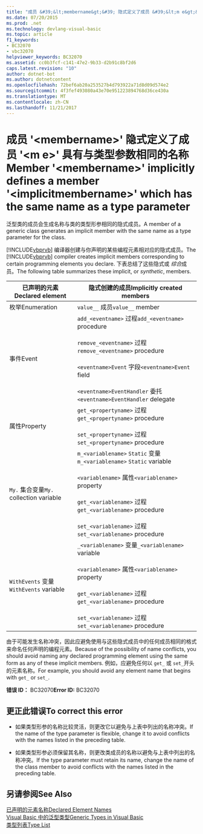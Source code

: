 ```yaml
---
title: "成员 &#39;&lt;membername&gt;&#39; 隐式定义了成员 &#39;&lt;m e&gt;&#39; 具有与类型参数相同的名称"
ms.date: 07/20/2015
ms.prod: .net
ms.technology: devlang-visual-basic
ms.topic: article
f1_keywords:
- BC32070
- vbc32070
helpviewer_keywords: BC32070
ms.assetid: cc0b3fcf-c141-47e2-9b33-d2b91c8bf2d6
caps.latest.revision: "10"
author: dotnet-bot
ms.author: dotnetcontent
ms.openlocfilehash: 72bef6ab20a253527b4d793922a71d8d09d574e2
ms.sourcegitcommit: 4f3fef493080a43e70e951223894768d36ce430a
ms.translationtype: MT
ms.contentlocale: zh-CN
ms.lasthandoff: 11/21/2017
---
```

# <a name="member-39ltmembernamegt39-implicitly-defines-a-member-39ltimplicitmembernamegt39-which-has-the-same-name-as-a-type-parameter"></a><span data-ttu-id="1d69b-102">成员 &#39;&lt;membername&gt;&#39; 隐式定义了成员 &#39;&lt;m e&gt;&#39; 具有与类型参数相同的名称</span><span class="sxs-lookup"><span data-stu-id="1d69b-102">Member &#39;&lt;membername&gt;&#39; implicitly defines a member &#39;&lt;implicitmembername&gt;&#39; which has the same name as a type parameter</span></span>
<span data-ttu-id="1d69b-103">泛型类的成员会生成名称与类的类型形参相同的隐式成员。</span><span class="sxs-lookup"><span data-stu-id="1d69b-103">A member of a generic class generates an implicit member with the same name as a type parameter for the class.</span></span>  
  
 <span data-ttu-id="1d69b-104">[!INCLUDE[vbprvb](~/includes/vbprvb-md.md)] 编译器创建与你声明的某些编程元素相对应的隐式成员。</span><span class="sxs-lookup"><span data-stu-id="1d69b-104">The [!INCLUDE[vbprvb](~/includes/vbprvb-md.md)] compiler creates implicit members corresponding to certain programming elements you declare.</span></span> <span data-ttu-id="1d69b-105">下表总结了这些隐式或 *综合*成员。</span><span class="sxs-lookup"><span data-stu-id="1d69b-105">The following table summarizes these implicit, or *synthetic*, members.</span></span>  
  
|<span data-ttu-id="1d69b-106">已声明的元素</span><span class="sxs-lookup"><span data-stu-id="1d69b-106">Declared element</span></span>|<span data-ttu-id="1d69b-107">隐式创建的成员</span><span class="sxs-lookup"><span data-stu-id="1d69b-107">Implicitly created members</span></span>|  
|----------------------|--------------------------------|  
|<span data-ttu-id="1d69b-108">枚举</span><span class="sxs-lookup"><span data-stu-id="1d69b-108">Enumeration</span></span>|<span data-ttu-id="1d69b-109">`value__` 成员</span><span class="sxs-lookup"><span data-stu-id="1d69b-109">`value__` member</span></span>|  
|<span data-ttu-id="1d69b-110">事件</span><span class="sxs-lookup"><span data-stu-id="1d69b-110">Event</span></span>|<span data-ttu-id="1d69b-111">`add_<eventname>` 过程</span><span class="sxs-lookup"><span data-stu-id="1d69b-111">`add_<eventname>` procedure</span></span><br /><br /> <span data-ttu-id="1d69b-112">`remove_<eventname>` 过程</span><span class="sxs-lookup"><span data-stu-id="1d69b-112">`remove_<eventname>` procedure</span></span><br /><br /> <span data-ttu-id="1d69b-113">`<eventname>Event` 字段</span><span class="sxs-lookup"><span data-stu-id="1d69b-113">`<eventname>Event` field</span></span><br /><br /> <span data-ttu-id="1d69b-114">`<eventname>EventHandler` 委托</span><span class="sxs-lookup"><span data-stu-id="1d69b-114">`<eventname>EventHandler` delegate</span></span>|  
|<span data-ttu-id="1d69b-115">属性</span><span class="sxs-lookup"><span data-stu-id="1d69b-115">Property</span></span>|<span data-ttu-id="1d69b-116">`get_<propertyname>` 过程</span><span class="sxs-lookup"><span data-stu-id="1d69b-116">`get_<propertyname>` procedure</span></span><br /><br /> <span data-ttu-id="1d69b-117">`set_<propertyname>` 过程</span><span class="sxs-lookup"><span data-stu-id="1d69b-117">`set_<propertyname>` procedure</span></span>|  
|<span data-ttu-id="1d69b-118">`My.` 集合变量</span><span class="sxs-lookup"><span data-stu-id="1d69b-118">`My.` collection variable</span></span>|<span data-ttu-id="1d69b-119">`m_<variablename>` `Static` 变量</span><span class="sxs-lookup"><span data-stu-id="1d69b-119">`m_<variablename>` `Static` variable</span></span><br /><br /> <span data-ttu-id="1d69b-120">`<variablename>` 属性</span><span class="sxs-lookup"><span data-stu-id="1d69b-120">`<variablename>` property</span></span><br /><br /> <span data-ttu-id="1d69b-121">`get_<variablename>` 过程</span><span class="sxs-lookup"><span data-stu-id="1d69b-121">`get_<variablename>` procedure</span></span><br /><br /> <span data-ttu-id="1d69b-122">`set_<variablename>` 过程</span><span class="sxs-lookup"><span data-stu-id="1d69b-122">`set_<variablename>` procedure</span></span>|  
|<span data-ttu-id="1d69b-123">`WithEvents` 变量</span><span class="sxs-lookup"><span data-stu-id="1d69b-123">`WithEvents` variable</span></span>|<span data-ttu-id="1d69b-124">`_<variablename>` 变量</span><span class="sxs-lookup"><span data-stu-id="1d69b-124">`_<variablename>` variable</span></span><br /><br /> <span data-ttu-id="1d69b-125">`<variablename>` 属性</span><span class="sxs-lookup"><span data-stu-id="1d69b-125">`<variablename>` property</span></span><br /><br /> <span data-ttu-id="1d69b-126">`get_<variablename>` 过程</span><span class="sxs-lookup"><span data-stu-id="1d69b-126">`get_<variablename>` procedure</span></span><br /><br /> <span data-ttu-id="1d69b-127">`set_<variablename>` 过程</span><span class="sxs-lookup"><span data-stu-id="1d69b-127">`set_<variablename>` procedure</span></span>|  
  
 <span data-ttu-id="1d69b-128">由于可能发生名称冲突，因此应避免使用与这些隐式成员中的任何成员相同的格式来命名任何声明的编程元素。</span><span class="sxs-lookup"><span data-stu-id="1d69b-128">Because of the possibility of name conflicts, you should avoid naming any declared programming element using the same form as any of these implicit members.</span></span> <span data-ttu-id="1d69b-129">例如，应避免任何以 `get_` 或 `set_`开头的元素名称。</span><span class="sxs-lookup"><span data-stu-id="1d69b-129">For example, you should avoid any element name that begins with `get_` or `set_`.</span></span>  
  
 <span data-ttu-id="1d69b-130">**错误 ID：** BC32070</span><span class="sxs-lookup"><span data-stu-id="1d69b-130">**Error ID:** BC32070</span></span>  
  
## <a name="to-correct-this-error"></a><span data-ttu-id="1d69b-131">更正此错误</span><span class="sxs-lookup"><span data-stu-id="1d69b-131">To correct this error</span></span>  
  
-   <span data-ttu-id="1d69b-132">如果类型形参的名称比较灵活，则更改它以避免与上表中列出的名称冲突。</span><span class="sxs-lookup"><span data-stu-id="1d69b-132">If the name of the type parameter is flexible, change it to avoid conflicts with the names listed in the preceding table.</span></span>  
  
-   <span data-ttu-id="1d69b-133">如果类型形参必须保留其名称，则更改类成员的名称以避免与上表中列出的名称冲突。</span><span class="sxs-lookup"><span data-stu-id="1d69b-133">If the type parameter must retain its name, change the name of the class member to avoid conflicts with the names listed in the preceding table.</span></span>  
  
## <a name="see-also"></a><span data-ttu-id="1d69b-134">另请参阅</span><span class="sxs-lookup"><span data-stu-id="1d69b-134">See Also</span></span>  
 [<span data-ttu-id="1d69b-135">已声明的元素名称</span><span class="sxs-lookup"><span data-stu-id="1d69b-135">Declared Element Names</span></span>](../../visual-basic/programming-guide/language-features/declared-elements/declared-element-names.md)  
 [<span data-ttu-id="1d69b-136">Visual Basic 中的泛型类型</span><span class="sxs-lookup"><span data-stu-id="1d69b-136">Generic Types in Visual Basic</span></span>](../../visual-basic/programming-guide/language-features/data-types/generic-types.md)  
 [<span data-ttu-id="1d69b-137">类型列表</span><span class="sxs-lookup"><span data-stu-id="1d69b-137">Type List</span></span>](../../visual-basic/language-reference/statements/type-list.md)
